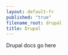 ```yaml
---
layout: default-fr
published: "true"
filename_root: drupal
title: Drupal
---
```


Drupal docs go here
